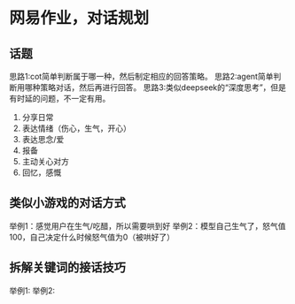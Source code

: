 # 网易作业，对话规划

## 话题

思路1:cot简单判断属于哪一种，然后制定相应的回答策略。
思路2:agent简单判断用哪种策略对话，然后再进行回答。
思路3:类似deepseek的“深度思考”，但是有时延的问题，不一定有用。

1. 分享日常
2. 表达情绪（伤心，生气，开心）
3. 表达思念/爱
4. 报备
5. 主动关心对方
6. 回忆，感慨

## 类似小游戏的对话方式

举例1：感觉用户在生气/吃醋，所以需要哄到好
举例2：模型自己生气了，怒气值100，自己决定什么时候怒气值为0（被哄好了）

## 拆解关键词的接话技巧

举例1:
举例2:
